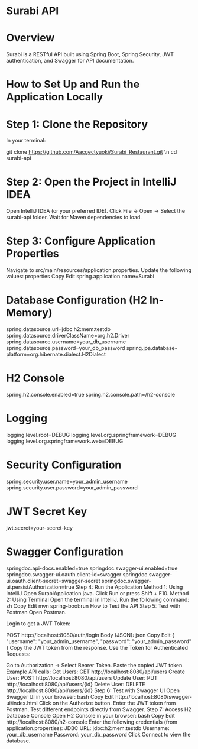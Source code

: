 # Surabi API

# Overview
Surabi is a RESTful API built using Spring Boot, Spring Security, JWT authentication, and Swagger for API documentation.

# How to Set Up and Run the Application Locally

# Step 1: Clone the Repository
In your terminal:

git clone https://github.com/Aacgectyuoki/Surabi_Restaurant.git \n
cd surabi-api

# Step 2: Open the Project in IntelliJ IDEA
Open IntelliJ IDEA (or your preferred IDE).
Click File → Open → Select the surabi-api folder.
Wait for Maven dependencies to load.

# Step 3: Configure Application Properties
Navigate to src/main/resources/application.properties.
Update the following values:
properties
Copy
Edit
spring.application.name=Surabi

# Database Configuration (H2 In-Memory)
spring.datasource.url=jdbc:h2:mem:testdb
spring.datasource.driverClassName=org.h2.Driver
spring.datasource.username=your_db_username
spring.datasource.password=your_db_password
spring.jpa.database-platform=org.hibernate.dialect.H2Dialect

# H2 Console
spring.h2.console.enabled=true
spring.h2.console.path=/h2-console

# Logging
logging.level.root=DEBUG
logging.level.org.springframework=DEBUG
logging.level.org.springframework.web=DEBUG

# Security Configuration
spring.security.user.name=your_admin_username
spring.security.user.password=your_admin_password

# JWT Secret Key
jwt.secret=your-secret-key

# Swagger Configuration
springdoc.api-docs.enabled=true
springdoc.swagger-ui.enabled=true
springdoc.swagger-ui.oauth.client-id=swagger
springdoc.swagger-ui.oauth.client-secret=swagger-secret
springdoc.swagger-ui.persistAuthorization=true
Step 4: Run the Application
Method 1: Using IntelliJ
Open SurabiApplication.java.
Click Run or press Shift + F10.
Method 2: Using Terminal
Open the terminal in IntelliJ.
Run the following command:
sh
Copy
Edit
mvn spring-boot:run
How to Test the API
Step 5: Test with Postman
Open Postman.

Login to get a JWT Token:

POST http://localhost:8080/auth/login
Body (JSON):
json
Copy
Edit
{
  "username": "your_admin_username",
  "password": "your_admin_password"
}
Copy the JWT token from the response.
Use the Token for Authenticated Requests:

Go to Authorization → Select Bearer Token.
Paste the copied JWT token.
Example API calls:
Get Users: GET http://localhost:8080/api/users
Create User: POST http://localhost:8080/api/users
Update User: PUT http://localhost:8080/api/users/{id}
Delete User: DELETE http://localhost:8080/api/users/{id}
Step 6: Test with Swagger UI
Open Swagger UI in your browser:
bash
Copy
Edit
http://localhost:8080/swagger-ui/index.html
Click on the Authorize button.
Enter the JWT token from Postman.
Test different endpoints directly from Swagger.
Step 7: Access H2 Database Console
Open H2 Console in your browser:
bash
Copy
Edit
http://localhost:8080/h2-console
Enter the following credentials (from application.properties):
JDBC URL: jdbc:h2:mem:testdb
Username: your_db_username
Password: your_db_password
Click Connect to view the database.
